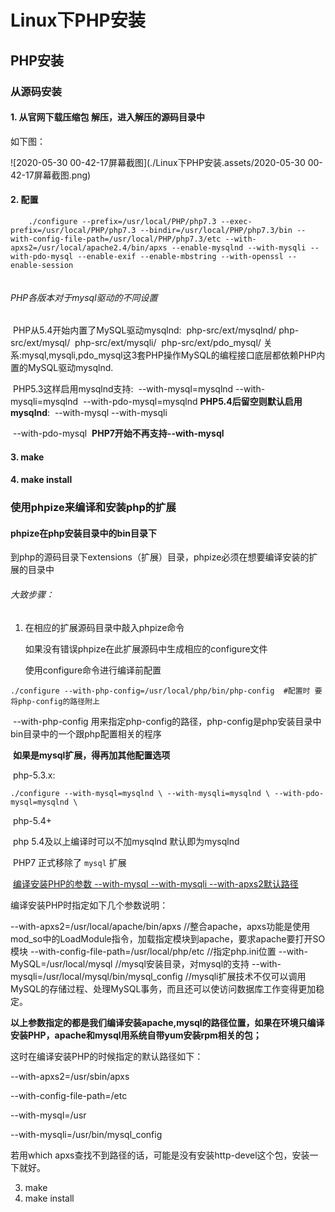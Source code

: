 # Linux下PHP安装

## PHP安装



### 从源码安装

#### 1. 从官网下载压缩包 解压，进入解压的源码目录中

如下图：

![2020-05-30 00-42-17屏幕截图](./Linux下PHP安装.assets/2020-05-30 00-42-17屏幕截图.png)



#### 2. 配置

```shell
    ./configure --prefix=/usr/local/PHP/php7.3 --exec-prefix=/usr/local/PHP/php7.3 --bindir=/usr/local/PHP/php7.3/bin --with-config-file-path=/usr/local/PHP/php7.3/etc --with-apxs2=/usr/local/apache2.4/bin/apxs --enable-mysqlnd --with-mysqli --with-pdo-mysql --enable-exif --enable-mbstring --with-openssl --enable-session 
	
```

###### PHP各版本对于mysql驱动的不同设置

​	PHP从5.4开始内置了MySQL驱动mysqlnd:
​	php-src/ext/mysqlnd/
​	php-src/ext/mysql/
​	php-src/ext/mysqli/
​	php-src/ext/pdo_mysql/
​	关系:mysql,mysqli,pdo_mysql这3套PHP操作MySQL的编程接口底层都依赖PHP内置的MySQL驱动mysqlnd.

​	PHP5.3这样启用mysqlnd支持:
​	--with-mysql=mysqlnd
​	--with-mysqli=mysqlnd
​	--with-pdo-mysql=mysqlnd
​	**PHP5.4后留空则默认启用mysqlnd**:
​	--with-mysql
​	--with-mysqli

​	--with-pdo-mysql
​	**PHP7开始不再支持--with-mysql**



#### 3. make

#### 4. make install



### 使用phpize来编译和安装php的扩展



#### phpize在php安装目录中的bin目录下

到php的源码目录下extensions（扩展）目录，phpize必须在想要编译安装的扩展的目录中

###### 大致步骤：

1. 在相应的扩展源码目录中敲入phpize命令

   如果没有错误phpize在此扩展源码中生成相应的configure文件

   使用configure命令进行编译前配置

```shell
./configure --with-php-config=/usr/local/php/bin/php-config  #配置时 要将php-config的路径附上
```

​	--with-php-config 用来指定php-config的路径，php-config是php安装目录中bin目录中的一个跟php配置相关的程序



​		**如果是mysql扩展，得再加其他配置选项**

​		php-5.3.x: 

```shell
./configure --with-mysql=mysqlnd \ --with-mysqli=mysqlnd \ --with-pdo-mysql=mysqlnd \ 
```

  


​		php-5.4+

​			php 5.4及以上编译时可以不加mysqlnd 默认即为mysqlnd

​		PHP7 正式移除了 `mysql` 扩展

​	      [编译安装PHP的参数 --with-mysql --with-mysqli --with-apxs2默认路径](https://www.cnblogs.com/meiling12/p/6096789.html)

编译安装PHP时指定如下几个参数说明：

--with-apxs2=/usr/local/apache/bin/apxs //整合apache，apxs功能是使用mod_so中的LoadModule指令，加载指定模块到apache，要求apache要打开SO模块
--with-config-file-path=/usr/local/php/etc //指定php.ini位置
--with-MySQL=/usr/local/mysql //mysql安装目录，对mysql的支持
--with-mysqli=/usr/local/mysql/bin/mysql_config //mysqli扩展技术不仅可以调用MySQL的存储过程、处理MySQL事务，而且还可以使访问数据库工作变得更加稳定。

 

**以上参数指定的都是我们编译安装apache,mysql的路径位置，如果在环境只编译安装PHP，apache和mysql用系统自带yum安装rpm相关的包；**

这时在编译安装PHP的时候指定的默认路径如下：

--with-apxs2=/usr/sbin/apxs

--with-config-file-path=/etc

--with-mysql=/usr

--with-mysqli=/usr/bin/mysql_config

 

若用which apxs查找不到路径的话，可能是没有安装http-devel这个包，安装一下就好。

 

 

 



3. make
4. make install











